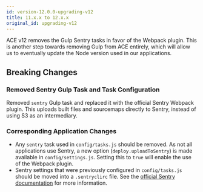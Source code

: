 ```yaml
---
id: version-12.0.0-upgrading-v12
title: 11.x.x to 12.x.x
original_id: upgrading-v12
---
```


ACE v12 removes the Gulp Sentry tasks in favor of the Webpack plugin. This is another step towards removing Gulp from ACE entirely, which will allow us to eventually update the Node version used in our applications.

## Breaking Changes
### Removed Sentry Gulp Task and Task Configuration
Removed `sentry` Gulp task and replaced it with the official Sentry Webpack plugin. This uploads built files and sourcemaps directly to Sentry, instead of using S3 as an intermediary.

### Corresponding Application Changes
* Any `sentry` task used in `config/tasks.js` should be removed. As not all applications use Sentry, a new option (`deploy.uploadToSentry`) is made available in `config/settings.js`. Setting this to `true` will enable the use of the Webpack plugin.
* Sentry settings that were previously configured in `config/tasks.js` should be moved into a `.sentryclirc` file. See the [official Sentry documentation](https://docs.sentry.io/cli/configuration/#configuration-file) for more information.
